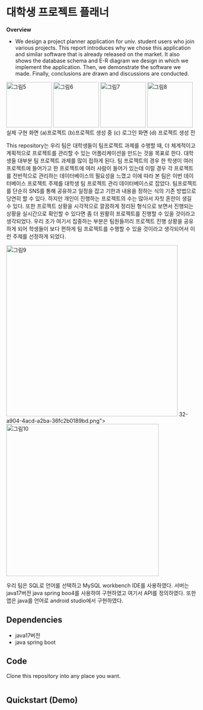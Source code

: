 # 대학생 프로젝트 플래너

**Overview**
  * We design a project planner application for univ. student users who join various projects. This report introduces why we chose this application and similar software that is already released on the market. It also shows the database schema and E-R diagram we design in which we implement the application. Then, we demonstrate the software we made. Finally, conclusions are drawn and discussions are conducted. 


<img width="120" alt="그림5" src="https://user-images.githubusercontent.com/90498398/236607550-bf796389-0e38-4fc8-9113-33baeadd0374.png">
<img width="120" alt="그림6" src="https://user-images.githubusercontent.com/90498398/236607558-638928f0-168c-41ce-bfd0-9c09498b99c6.png">
<img width="120" alt="그림7" src="https://user-images.githubusercontent.com/90498398/236607563-270e2f64-358e-4052-86b5-1ee3a3c725c0.png">
<img width="120" alt="그림8" src="https://user-images.githubusercontent.com/90498398/236607638-afd3cf73-9519-4e4f-bf1e-4ccc09180799.png">
실제 구현 화면 (a)프로젝트 (b)프로젝트 생성 중 (c) 로그인 화면 (d) 프로젝트 생성 전

This repository는 우리 팀은 대학생들이 팀프로젝트 과제를 수행할 때, 더 체계적이고 계획적으로 프로젝트를 관리할 수 있는 어플리케이션을 만드는 것을 목표로 한다. 대학생들 대부분 팀 프로젝트 과제를 많이 접하게 된다. 팀 프로젝트의 경우 한 학생이 여러 프로젝트에 들어가고 한 프로젝트에 여러 사람이 들어가 있는데 이럴 경우 각 프로젝트를 전반적으로 관리하는 데이터베이스의 필요성을 느꼈고 이에 따라 본 팀은 이번 데이터베이스 프로젝트 주제를 대학생 팀 프로젝트 관리 데이터베이스로 잡았다. 
팀프로젝트를 단순히 SNS를 통해 공유하고 일정을 잡고 기한과 내용을 정하는 식의 기존 방법으로 당연히 할 수 있다. 하지만 개인이 진행하는 프로젝트의 수는 많아서 자칫 혼란이 생길 수 있다. 또한 프로젝트 상황을 시각적으로 깔끔하게 정리된 형식으로 보면서 진행되는 상황을 실시간으로 확인할 수 있다면 좀 더 원활히 프로젝트를 진행할 수 있을 것이라고 생각되었다. 우리 조가 여기서 집중하는 부분은 팀원들끼리 프로젝트 진행 상황을 공유하게 되어 학생들이 보다 편하게 팀 프로젝트를 수행할 수 있을 것이라고 생각되어서 이런 주제를 선정하게 되었다.

<img width="452" alt="그림9" src="https://user-images.githubusercontent.com/90498398/236607572-19519a10-be8c-48ff-9cce-489f56fc57c3.png">
32-a904-4acd-a2ba-36fc2b0189bd.png">
<img width="402" alt="그림10" src="https://user-images.githubusercontent.com/90498398/236607581-76d8c29a-f5ce-4908-8646-22b415a9f5c6.png">

우리 팀은 SQL로 언어를 선택하고 MySQL workbench IDE를 사용하였다. 서버는 java17버전 java spring boo4를 사용하여 구현하였고 여기서 API를 정의하였다. 또한 앱은 java를 언어로 android studio에서 구현하였다.

## Dependencies
* java17버전
* java spring boot

## Code
Clone this repository into any place you want.
```bash

```

## Quickstart (Demo)

